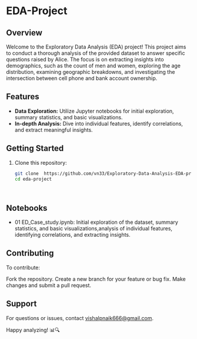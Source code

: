 # EDA-Project

## Overview

Welcome to the Exploratory Data Analysis (EDA) project! This project aims to conduct a thorough analysis of the provided dataset to answer specific questions raised by Alice. The focus is on extracting insights into demographics, such as the count of men and women, exploring the age distribution, examining geographic breakdowns, and investigating the intersection between cell phone and bank account ownership.

## Features

- **Data Exploration:** Utilize Jupyter notebooks for initial exploration, summary statistics, and basic visualizations.
- **In-depth Analysis:** Dive into individual features, identify correlations, and extract meaningful insights.

  
## Getting Started

1. Clone this repository:

   ```bash
   git clone  https://github.com/vn33/Exploratory-Data-Analysis-EDA-project-.git
   cd eda-project

  
## Notebooks
- 01 ED_Case_study.ipynb: Initial exploration of the dataset, summary statistics, and basic visualizations,analysis of individual features, identifying correlations, and extracting insights.

## Contributing
To contribute:

Fork the repository.
Create a new branch for your feature or bug fix.
Make changes and submit a pull request.

## Support
For questions or issues, contact vishalpnaik666@gmail.com.

Happy analyzing! 📊🔍
